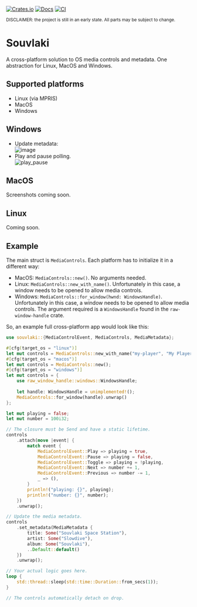[![Crates.io](https://img.shields.io/crates/v/souvlaki.svg)](https://crates.io/crates/souvlaki)
[![Docs](https://docs.rs/souvlaki/badge.svg)](https://docs.rs/souvlaki)
[![CI](https://github.com/Sinono3/souvlaki/actions/workflows/build.yml/badge.svg)](https://github.com/Sinono3/souvlaki/actions/workflows/build.yml)

<sub>DISCLAIMER: the project is still in an early state. All parts may be subject to change.</sub>

# Souvlaki

A cross-platform solution to OS media controls and metadata. One abstraction for Linux, MacOS and Windows.

## Supported platforms

- Linux (via MPRIS)
- MacOS
- Windows

## Windows

- Update metadata:\
![image](https://user-images.githubusercontent.com/8389938/106080661-4a515e80-60f6-11eb-81e0-81ab0eda5188.png)
- Play and pause polling.\
![play_pause](https://user-images.githubusercontent.com/8389938/106080917-bdf36b80-60f6-11eb-98b5-f3071ae3eab6.gif)

## MacOS

Screenshots coming soon.

## Linux

Coming soon.

## Example

The main struct is `MediaControls`. Each platform has to initialize it in a different way:

- MacOS: `MediaControls::new()`. No arguments needed.
- Linux: `MediaControls::new_with_name()`. Unfortunately in this case, a window needs to be opened to allow media controls.
- Windows: `MediaControls::for_window(hwnd: WindowsHandle)`. Unfortunately in this case, a window needs to be opened to allow media controls. The argument required is a `WindowsHandle` found in the `raw-window-handle` crate.

So, an example full cross-platform app would look like this:

```rust
use souvlaki::{MediaControlEvent, MediaControls, MediaMetadata};

#[cfg(target_os = "linux")]
let mut controls = MediaControls::new_with_name("my-player", "My Player");
#[cfg(target_os = "macos")]
let mut controls = MediaControls::new();
#[cfg(target_os = "windows")]
let mut controls = {
    use raw_window_handle::windows::WindowsHandle;
    
    let handle: WindowsHandle = unimplemented!();
    MediaControls::for_window(handle).unwrap()
};

let mut playing = false;
let mut number = 100i32;

// The closure must be Send and have a static lifetime.
controls
    .attach(move |event| {
        match event {
            MediaControlEvent::Play => playing = true,
            MediaControlEvent::Pause => playing = false,
            MediaControlEvent::Toggle => playing = !playing,
            MediaControlEvent::Next => number += 1,
            MediaControlEvent::Previous => number -= 1,
            _ => (),
        }
        println!("playing: {}", playing);
        println!("number: {}", number);
    })
    .unwrap();

// Update the media metadata.
controls
    .set_metadata(MediaMetadata {
        title: Some("Souvlaki Space Station"),
        artist: Some("Slowdive"),
        album: Some("Souvlaki"),
        ..Default::default()
    })
    .unwrap();

// Your actual logic goes here.
loop {
    std::thread::sleep(std::time::Duration::from_secs(1));
}

// The controls automatically detach on drop.
```
